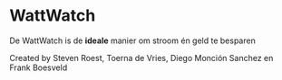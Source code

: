 # WattWatch
De WattWatch is de <strong>ideale</strong> manier om stroom én geld te besparen

Created by Steven Roest, Toerna de Vries, Diego Monción Sanchez en Frank Boesveld
